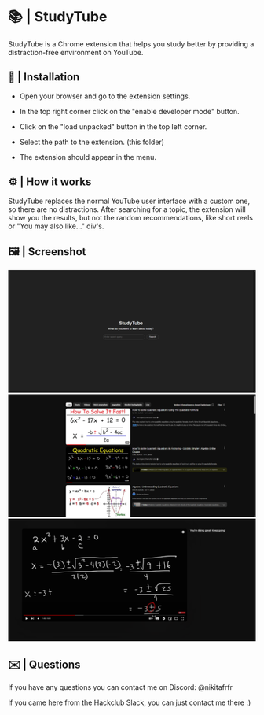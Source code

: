 # 📚 | StudyTube

StudyTube is a Chrome extension that helps you study better by providing a distraction-free environment on YouTube.

## 💾 | Installation

- Open your browser and go to the extension settings.

- In the top right corner click on the "enable developer mode" button.

- Click on the "load unpacked" button in the top left corner.

- Select the path to the extension. (this folder)

- The extension should appear in the menu.

## ⚙️ | How it works

StudyTube replaces the normal YouTube user interface with a custom one, so there are no distractions. After searching for a topic, the extension will show you the results, but not the random recommendations, like short reels or "You may also like..." div's.

## 🖼️ | Screenshot

![Screenshot](screenshot1.png)
![Screenshot](screenshot2.png)
![Screenshot](screenshot3.png)

## ✉️ | Questions

If you have any questions you can contact me on Discord: @nikitafrfr

If you came here from the Hackclub Slack, you can just contact me there :)
